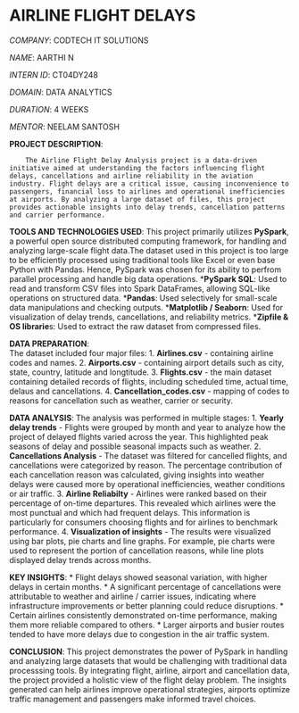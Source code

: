 # AIRLINE FLIGHT DELAYS

_COMPANY_: CODTECH IT SOLUTIONS

_NAME_: AARTHI N

_INTERN ID_: CT04DY248

_DOMAIN_: DATA ANALYTICS

_DURATION_: 4 WEEKS

_MENTOR_: NEELAM SANTOSH

**PROJECT DESCRIPTION**:

        The Airline Flight Delay Analysis project is a data-driven initiative aimed at understanding the factors influencing flight delays, cancellations and airline reliability in the aviation industry. Flight delays are a critical issue, causing inconvenience to passengers, financial loss to airlines and operational inefficiencies at airports. By analyzing a large dataset of files, this project provides actionable insights into delay trends, cancellation patterns and carrier performance.
         
**TOOLS AND TECHNOLOGIES USED**:
       This project primarily utilizes **PySpark**, a powerful open source distributed computing framework, for handling and analyzing large-scale flight data.The dataset used in this project is too large to be efficiently processed using traditional tools like Excel or even base Python with Pandas. Hence, PySpark was chosen for its ability to perfrom parallel processing and handle big data operations.
     ***PySpark SQL**: Used to read and transform CSV files into Spark DataFrames, allowing SQL-like operations on structured data.
     ***Pandas**: Used selectively for small-scale data manipulations and checking outputs.
     ***Matplotlib / Seaborn**: Used for visualization of delay trends, cancellations, and reliability metrics.
     ***Zipfile & OS librarie**s: Used to extract the raw dataset from compressed files.

**DATA PREPARATION**:   
       The dataset included four major files:
          1. **Airlines.csv** - containing airline codes and names.
          2. **Airports.csv** - containing airport details such as city, state, country, latitude and longtitude.
          3. **Flights.csv** - the main dataset containing detailed records of flights, including scheduled time, actual time, delaus and cancellations.
          4. **Cancellation_codes.csv** - mapping of codes to reasons for cancellation such as weather, carrier or security.

**DATA ANALYSIS**:
       The analysis was performed in multiple stages:
          1. **Yearly delay trends** - Flights were grouped by month and year to analyze how the project of delayed flights varied across the year. This highlighted peak seasons of delay and              possible seasonal impacts such as weather.
          2. **Cancellations Analysis** - The dataset was filtered for cancelled flights, and cancellations were categorized by reason. The percentage contribution of each cancellation reason
             was calculated, giving insights into weather delays were caused more by operational inefficiencies, weather conditions or air traffic.
          3. **Airline Reliabilty** - Airlines were ranked based on their percentage of on-time departures. This revealed which airlines were the most punctual and which had frequent delays. 
             This information is particularly for consumers choosing flights and for airlines to benchmark performance.
          4. **Visualization of insights** - The results were visualized using bar plots, pie charts and line graphs. For example, pie charts were used to represent the portion of cancellation reasons, while line plots displayed delay trends across months.

**KEY INSIGHTS**:
      * Flight delays showed seasonal variation, with higher delays in certain months.
      * A significant percentage of cancellations were attributable to weather and airline / carrier issues, indicating where infrastructure improvements or better planning could reduce disruptions.
      * Certain airlines consistently demonstrated on-time performance, making them more reliable compared to others.
      * Larger airports and busier routes tended to have more delays due to congestion in the air traffic system.

**CONCLUSION**:
        This project demonstrates the power of PySpark in handling and analyzing large datasets that would be challenging with traditional data processsing tools. By integrating flight, airline, airport and cancellation data, the project provided a holistic view of the flight delay problem. The insights generated can help airlines improve operational strategies, airports optimize traffic management and passengers make informed travel choices.
     
